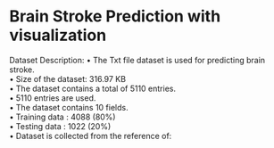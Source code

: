# Brain Stroke Prediction with visualization


Dataset Description:
• The Txt file dataset is used for predicting brain stroke.<br>
• Size of the dataset: 316.97 KB<br>
• The dataset contains a total of 5110 entries.<br>
• 5110 entries are used.<br>
• The dataset contains 10 fields.<br>
• Training data : 4088 (80%)<br>
• Testing data : 1022 (20%)<br>
• Dataset is collected from the reference of:<br>
